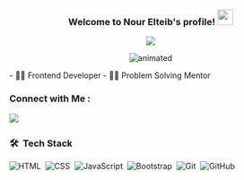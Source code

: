 <h3 align="center">
  Welcome to Nour Elteib's profile!
  <img src="https://media.giphy.com/media/hvRJCLFzcasrR4ia7z/giphy.gif" width="28">
</h3>

<!-- Typing SVG by DenverCoder1 - https://github.com/DenverCoder1/readme-typing-svg -->
<p align="center">
<a href="https://github.com/DenverCoder1/readme-typing-svg"><img src="https://readme-typing-svg.herokuapp.com/?lines=Full-stack%20web%20developer;Always%20learning%20new%20things&font=Fira%20Code&center=true&width=440&height=45&color=f75c7e&vCenter=true&size=22"></a>
</p> 


<p align="center">
  <img src="https://cubeinfotech.com/wp-content/uploads/2023/05/Artificial-Intelligence-in-Web-Development.gif" alt="animated" />
</p>
- 👩‍💻 Frontend Developer 
- 👩‍💻 Problem Solving Mentor



### Connect with Me :

<a href="https://www.linkedin.com/in/nour-eltieb-539304264/" target="_blank"><img src="https://img.shields.io/badge/Nour%20Eltieb-0077B5?style=for-the-badge&logo=Linkedin&logoColor=white"/></a>&nbsp;&nbsp;


### 🛠 &nbsp;Tech Stack
![HTML](https://img.shields.io/badge/-HTML-05122A?style=flat&logo=HTML5)&nbsp;
![CSS](https://img.shields.io/badge/-CSS-05122A?style=flat&logo=CSS3&logoColor=1572B6)&nbsp;
![JavaScript](https://img.shields.io/badge/-JavaScript-05122A?style=flat&logo=javascript)&nbsp;
![Bootstrap](https://img.shields.io/badge/-Bootstrap-05122A?style=flat&logo=bootstrap&logoColor=563D7C)&nbsp;
![Git](https://img.shields.io/badge/-Git-05122A?style=flat&logo=git)&nbsp;
![GitHub](https://img.shields.io/badge/-GitHub-05122A?style=flat&logo=github)&nbsp;

